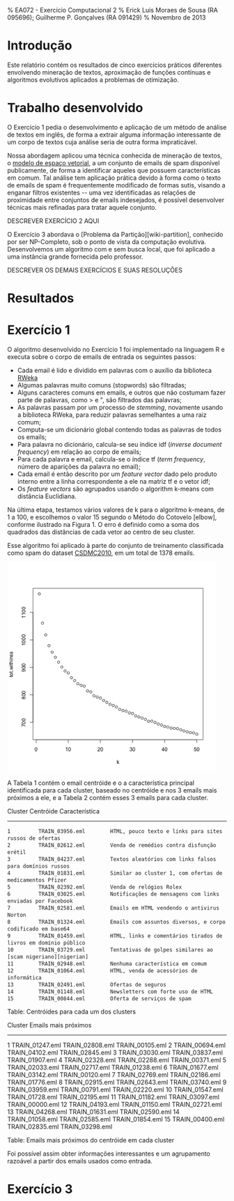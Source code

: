 % EA072 - Exercício Computacional 2
% Erick Luis Moraes de Sousa (RA 095696); Guilherme P. Gonçalves (RA 091429)
% Novembro de 2013

# Introdução

Este relatório contém os resultados de cinco exercícios práticos diferentes envolvendo mineração de textos, aproximação de funções contínuas e algoritmos evolutivos aplicados a problemas de otimização.

# Trabalho desenvolvido

O Exercício 1 pedia o desenvolvimento e aplicação de um método de análise de textos em inglês, de forma a extrair alguma informação interessante de um corpo de textos cuja análise seria de outra forma impraticável.

Nossa abordagem aplicou uma técnica conhecida de mineração de textos, o [modelo de espaço vetorial][tf-idf], a um conjunto de emails de spam disponível publicamente, de forma a identificar aqueles que possuem características em comum. Tal análise tem aplicação prática devido à forma como o texto de emails de spam é frequentemente modificado de formas sutis, visando a enganar filtros existentes -- uma vez identificadas as relações de proximidade entre conjuntos de emails indesejados, é possível desenvolver técnicas mais refinadas para tratar aquele conjunto.

[tf-idf]: http://doi.acm.org/10.1145/361219.361220

DESCREVER EXERCÍCIO 2 AQUI

O Exercício 3 abordava o [Problema da Partição][wiki-partition], conhecido por ser NP-Completo, sob o ponto de vista da computação evolutiva. Desenvolvemos um algoritmo com e sem busca local, que foi aplicado a uma instância grande fornecida pelo professor.

[wikip-partition]: https://en.wikipedia.org/wiki/Partition_problem

DESCREVER OS DEMAIS EXERCÍCIOS E SUAS RESOLUÇÕES

# Resultados

# Exercício 1

O algoritmo desenvolvido no Exercício 1 foi implementado na linguagem R e executa sobre o corpo de emails de entrada os seguintes passos:

- Cada email é lido e dividido em palavras com o auxílio da biblioteca [RWeka][rweka]
- Algumas palavras muito comuns (stopwords) são filtradas;
- Alguns caracteres comuns em emails, e outros que não costumam fazer parte de palavras, como > e ", são filtrados das palavras;
- As palavras passam por um processo de _stemming_, novamente usando a biblioteca RWeka, para reduzir palavras semelhantes a uma raiz comum;
- Computa-se um dicionário global contendo todas as palavras de todos os emails;
- Para palavra no dicionário, calcula-se seu índice idf (_inverse document frequency_) em relação ao corpo de emails;
- Para cada palavra e email, calcula-se o índice tf (_term frequency_, número de aparições  da palavra no email);
- Cada email é então descrito por um _feature vector_ dado pelo produto interno entre a linha correspondente a ele na matriz tf e o vetor idf;
- Os _feature vectors_ são agrupados usando o algorithm k-means com distância Euclidiana.

Na última etapa, testamos vários valores de k para o algoritmo k-means, de 1 a 100, e escolhemos o valor 15 segundo o Método do Cotovelo [elbow], conforme ilustrado na Figura 1. O erro é definido como a soma dos quadrados das distâncias de cada vetor ao centro de seu cluster.

Esse algoritmo foi aplicado à parte do conjunto de treinamento classificada como spam do dataset [CSDMC2010][spam], em um total de 1378 emails. 

![Erro em funcão de k no algoritmo k-means](../spam_classify/kerror.png)

A Tabela 1 contém o email centróide e o a característica principal identificada para cada cluster, baseado no centróide e nos 3 emails mais próximos a ele, e a Tabela 2 contém esses 3 emails para cada cluster.

 Cluster         Centróide               Característica
---------     ---------------       ---------------------------------------------------------------------------------------------
    1         TRAIN_03956.eml        HTML, pouco texto e links para sites russos de ofertas
    2         TRAIN_02612.eml        Venda de remédios contra disfunção erétil
    3         TRAIN_04237.eml        Textos aleatórios com links falsos para domínios russos
    4         TRAIN_01831.eml        Similar ao cluster 1, com ofertas de medicamentos Pfizer
    5         TRAIN_02392.eml        Venda de relógios Rolex
    6         TRAIN_03025.eml        Notificações de mensagens com links enviadas por Facebook
    7         TRAIN_02581.eml        Emails em HTML vendendo o antivirus Norton      
    8         TRAIN_01324.eml        Emails com assuntos diversos, e corpo codificado em base64
    9         TRAIN_01459.eml        HTML, links e comentários tirados de livros em domínio público
    10        TRAIN_03729.eml        Tentativas de golpes similares ao [scam nigeriano][nigerian]
    11        TRAIN_02948.eml        Nenhuma característica em comum
    12        TRAIN_01064.eml        HTML, venda de acessórios de informática
    13        TRAIN_02491.eml        Ofertas de seguros
    14        TRAIN_01148.eml        Newsletters com forte uso de HTML
    15        TRAIN_00844.eml        Oferta de serviços de spam

Table: Centróides para cada um dos clusters


 Cluster      Emails mais próximos
---------   ------------------------
1           TRAIN_01247.eml TRAIN_02808.eml TRAIN_00105.eml 
2           TRAIN_00694.eml TRAIN_04102.eml TRAIN_02845.eml 
3           TRAIN_03030.eml TRAIN_03837.eml TRAIN_01907.eml 
4           TRAIN_02328.eml TRAIN_02288.eml TRAIN_00371.eml 
5           TRAIN_02033.eml TRAIN_02717.eml TRAIN_01238.eml 
6           TRAIN_01677.eml TRAIN_03142.eml TRAIN_00120.eml 
7           TRAIN_02769.eml TRAIN_02186.eml TRAIN_01776.eml 
8           TRAIN_02915.eml TRAIN_02643.eml TRAIN_03740.eml 
9           TRAIN_03959.eml TRAIN_00791.eml TRAIN_02220.eml 
10           TRAIN_01547.eml TRAIN_01728.eml TRAIN_02195.eml 
11           TRAIN_01182.eml TRAIN_03097.eml TRAIN_00000.eml 
12           TRAIN_04193.eml TRAIN_01150.eml TRAIN_02721.eml 
13           TRAIN_04268.eml TRAIN_01631.eml TRAIN_02590.eml 
14           TRAIN_01058.eml TRAIN_02585.eml TRAIN_01854.eml 
15           TRAIN_00400.eml TRAIN_02835.eml TRAIN_03298.eml

Table: Emails mais próximos do centróide em cada cluster

Foi possível assim obter informações interessantes e um agrupamento razoável a partir dos emails usados como entrada.

# Exercício 3



[spam]: http://csmining.org/index.php/spam-email-datasets-.html
[rweka]: http://cran.r-project.org/web/packages/RWeka/index.html
[nigerian]: https://en.wikipedia.org/wiki/Nigerian_prince